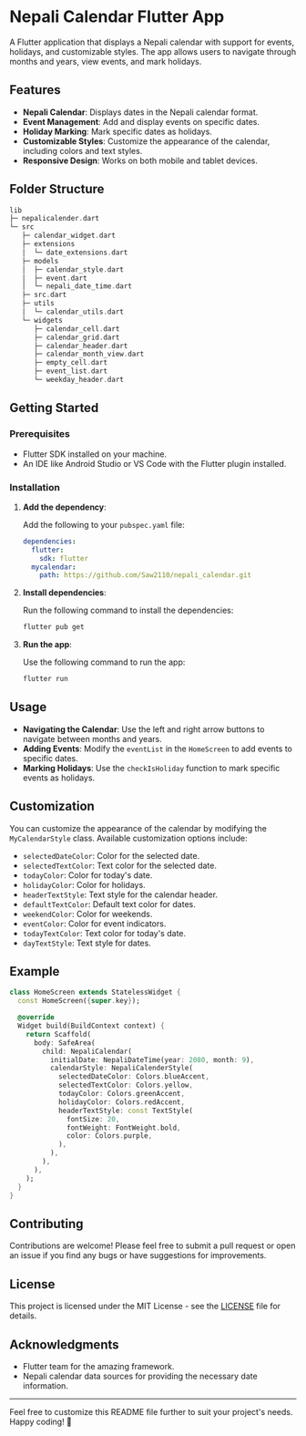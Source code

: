 # Nepali Calendar Flutter App

A Flutter application that displays a Nepali calendar with support for events, holidays, and customizable styles. The app allows users to navigate through months and years, view events, and mark holidays.

## Features

- **Nepali Calendar**: Displays dates in the Nepali calendar format.
- **Event Management**: Add and display events on specific dates.
- **Holiday Marking**: Mark specific dates as holidays.
- **Customizable Styles**: Customize the appearance of the calendar, including colors and text styles.
- **Responsive Design**: Works on both mobile and tablet devices.

## Folder Structure

``` dart
lib
├─ nepalicalender.dart
└─ src
   ├─ calendar_widget.dart
   ├─ extensions
   │  └─ date_extensions.dart
   ├─ models
   │  ├─ calendar_style.dart
   │  ├─ event.dart
   │  └─ nepali_date_time.dart
   ├─ src.dart
   ├─ utils
   │  └─ calendar_utils.dart
   └─ widgets
      ├─ calendar_cell.dart
      ├─ calendar_grid.dart
      ├─ calendar_header.dart
      ├─ calendar_month_view.dart
      ├─ empty_cell.dart
      ├─ event_list.dart
      └─ weekday_header.dart
```

## Getting Started

### Prerequisites

- Flutter SDK installed on your machine.
- An IDE like Android Studio or VS Code with the Flutter plugin installed.

### Installation

1. **Add the dependency**:

   Add the following to your `pubspec.yaml` file:

   ```yaml
   dependencies:
     flutter:
       sdk: flutter
     mycalendar:
       path: https://github.com/Saw2110/nepali_calendar.git
   ```

2. **Install dependencies**:

   Run the following command to install the dependencies:

   ```bash
   flutter pub get
   ```

3. **Run the app**:

   Use the following command to run the app:

   ```bash
   flutter run
   ```

## Usage

- **Navigating the Calendar**: Use the left and right arrow buttons to navigate between months and years.
- **Adding Events**: Modify the `eventList` in the `HomeScreen` to add events to specific dates.
- **Marking Holidays**: Use the `checkIsHoliday` function to mark specific events as holidays.

## Customization

You can customize the appearance of the calendar by modifying the `MyCalendarStyle` class. Available customization options include:

- `selectedDateColor`: Color for the selected date.
- `selectedTextColor`: Text color for the selected date.
- `todayColor`: Color for today's date.
- `holidayColor`: Color for holidays.
- `headerTextStyle`: Text style for the calendar header.
- `defaultTextColor`: Default text color for dates.
- `weekendColor`: Color for weekends.
- `eventColor`: Color for event indicators.
- `todayTextColor`: Text color for today's date.
- `dayTextStyle`: Text style for dates.

## Example

```dart
class HomeScreen extends StatelessWidget {
  const HomeScreen({super.key});

  @override
  Widget build(BuildContext context) {
    return Scaffold(
      body: SafeArea(
        child: NepaliCalendar(
          initialDate: NepaliDateTime(year: 2080, month: 9),
          calendarStyle: NepaliCalenderStyle(
            selectedDateColor: Colors.blueAccent,
            selectedTextColor: Colors.yellow,
            todayColor: Colors.greenAccent,
            holidayColor: Colors.redAccent,
            headerTextStyle: const TextStyle(
              fontSize: 20,
              fontWeight: FontWeight.bold,
              color: Colors.purple,
            ),
          ),
        ),
      ),
    );
  }
}
```

## Contributing

Contributions are welcome! Please feel free to submit a pull request or open an issue if you find any bugs or have suggestions for improvements.

## License

This project is licensed under the MIT License - see the [LICENSE](LICENSE) file for details.

## Acknowledgments

- Flutter team for the amazing framework.
- Nepali calendar data sources for providing the necessary date information.

---

Feel free to customize this README file further to suit your project's needs. Happy coding! 🚀

